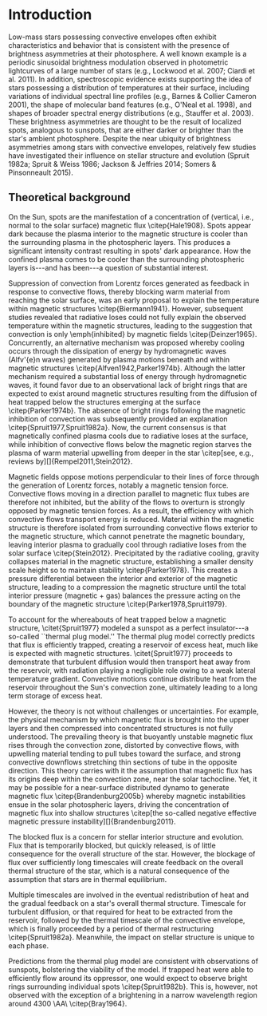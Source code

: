 # Introduction

Low-mass stars possessing convective envelopes often exhibit characteristics and behavior that is consistent with the presence of brightness asymmetries at their photosphere. A well known example is a periodic sinusoidal brightness modulation observed in photometric lightcurves of a large number of stars (e.g., Lockwood et al. 2007; Ciardi et al. 2011). In addition, spectroscopic evidence exists supporting the idea of stars possessing a distribution of temperatures at their surface, including variations of individual spectral line profiles (e.g., Barnes & Collier Cameron 2001), the shape of molecular band features (e.g., O'Neal et al. 1998), and shapes of broader spectral energy distributions (e.g., Stauffer et al. 2003). These brightness asymmetries are thought to be the result of localized spots, analogous to sunspots, that are either darker or brighter than the star's ambient photosphere. Despite the near ubiquity of brightness asymmetries among stars with convective envelopes, relatively few studies have investigated their influence on stellar structure and evolution (Spruit 1982a; Spruit & Weiss 1986; Jackson & Jeffries 2014; Somers & Pinsonneault 2015).

## Theoretical background

On the Sun, spots are the manifestation of a concentration of (vertical, i.e., normal to the solar surface) magnetic flux \citep{Hale1908}. Spots appear dark because the plasma interior to the magnetic structure is cooler than the surrounding plasma in the photospheric layers. This produces a significant intensity contrast resulting in spots' dark appearance. How the confined plasma comes to be cooler than the surrounding photospheric layers is---and has been---a question of substantial interest. 

Suppression of convection from Lorentz forces generated as feedback in response to convective flows, thereby blocking warm material from reaching the solar surface, was an early proposal to explain the temperature within magnetic structures \citep{Biermann1941}. However, subsequent studies revealed that radiative loses could not fully explain the observed temperature within the magnetic structures, leading to the suggestion that convection is only \emph{inhibited} by magnetic fields \citep{Deinzer1965}. Concurrently, an alternative mechanism was proposed whereby cooling occurs through the dissipation of energy by hydromagnetic waves (Alfv\'{e}n waves) generated by plasma motions beneath and within magnetic structures \citep{Alfven1942,Parker1974b}. Although the latter mechanism required a substantial loss of energy through hydromagnetic waves, it found favor due to an observational lack of bright rings that are expected to exist around magnetic structures resulting from the diffusion of heat trapped below the structures emerging at the surface \citep{Parker1974b}. The absence of bright rings following the magnetic inhibition of convection was subsequently provided an explanation \citep{Spruit1977,Spruit1982a}. Now, the current consensus is that magnetically confined plasma cools due to radiative loses at the surface, while inhibition of convective flows below the magnetic region starves the plasma of warm material upwelling from deeper in the star \citep[see, e.g., reviews by][]{Rempel2011,Stein2012}.  

Magnetic fields oppose motions perpendicular to their lines of force through the generation of Lorentz forces, notably a magnetic tension force. Convective flows moving in a direction parallel to magnetic flux tubes are therefore not inhibited, but the ability of the flows to overturn is strongly opposed by magnetic tension forces. As a result, the efficiency with which convective flows transport energy is reduced. Material within the magnetic structure is therefore isolated from surrounding convective flows exterior to the magnetic structure, which cannot penetrate the magnetic boundary, leaving interior plasma to gradually cool through radiative loses from the solar surface \citep{Stein2012}. Precipitated by the radiative cooling, gravity collapses material in the magnetic structure, establishing a smaller density scale height so to maintain stability \citep{Parker1978}. This creates a pressure differential between the interior and exterior of the magnetic structure, leading to a compression the magnetic structure until the total interior pressure (magnetic + gas) balances the pressure acting on the boundary of the magnetic structure \citep{Parker1978,Spruit1979}.

To account for the whereabouts of heat trapped below a magnetic structure, \citet{Spruit1977} modeled a sunspot as a perfect insulator---a so-called ``thermal plug model.'' The thermal plug model correctly predicts that flux is efficiently trapped, creating a reservoir of excess heat, much like is expected with magnetic structures. \citet{Spruit1977} proceeds to demonstrate that turbulent diffusion would then transport heat away from the reservoir, with radiation playing a negligible role owing to a weak lateral temperature gradient. Convective motions continue distribute heat from the reservoir throughout the Sun's convection zone, ultimately leading to a long term storage of excess heat.

However, the theory is not without challenges or uncertainties. For example, the physical mechanism by which magnetic flux is brought into the upper layers and then compressed into concentrated structures is not fully understood. The prevailing theory is that buoyantly unstable magnetic flux rises through the convection zone, distorted by convective flows, with upwelling material tending to pull tubes toward the surface, and strong convective downflows stretching thin sections of tube in the opposite direction. This theory carries with it the assumption that magnetic flux has its origins deep within the convection zone, near the solar tachocline. Yet, it may be possible for a near-surface distributed dynamo to generate magnetic flux \citep{Brandenburg2005b} whereby magnetic instabilities ensue in the solar photospheric layers, driving the concentration of magnetic flux into shallow structures \citep[the so-called negative effective magnetic pressure instability][]{Brandenburg2011}.

The blocked flux is a concern for stellar interior structure and evolution. Flux that is temporarily blocked, but quickly released, is of little consequence for the overall structure of the star. However, the blockage of flux over sufficiently long timescales will create feedback on the overall thermal structure of the star, which is a natural consequence of the assumption that stars are in thermal equilibrium. 

Multiple timescales are involved in the eventual redistribution of heat and the gradual feedback on a star's overall thermal structure. Timescale for turbulent diffusion, or that required for heat to be extracted from the reservoir, followed by the thermal timescale of the convective envelope, which is finally proceeded by a period of thermal restructuring \citep{Spruit1982a}. Meanwhile, the impact on stellar structure is unique to each phase.

Predictions from the thermal plug model are consistent with observations of sunspots, bolstering the viability of the model. If trapped heat were able to efficiently flow around its oppressor, one would expect to observe bright rings surrounding individual spots \citep{Spruit1982b}. This is, however, not observed with the exception of a brightening in a narrow wavelength region around 4300 \AA\ \citep{Bray1964}. 